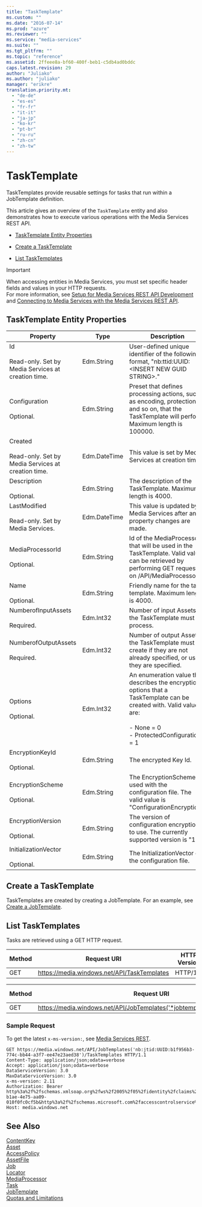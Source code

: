 ```yaml
---
title: "TaskTemplate"
ms.custom: ""
ms.date: "2016-07-14"
ms.prod: "azure"
ms.reviewer: ""
ms.service: "media-services"
ms.suite: ""
ms.tgt_pltfrm: ""
ms.topic: "reference"
ms.assetid: 2ffeee8a-bf60-400f-beb1-c5db4ad0bddc
caps.latest.revision: 29
author: "Juliako"
ms.author: "juliako"
manager: "erikre"
translation.priority.mt: 
  - "de-de"
  - "es-es"
  - "fr-fr"
  - "it-it"
  - "ja-jp"
  - "ko-kr"
  - "pt-br"
  - "ru-ru"
  - "zh-cn"
  - "zh-tw"
---
```

# TaskTemplate
TaskTemplates provide reusable settings for tasks that run within a JobTemplate definition.  
  
 This article gives an overview of the `TaskTemplate` entity and also demonstrates how to execute various operations with the Media Services REST API.  
  
-   [TaskTemplate Entity Properties](../operations/tasktemplate.md#task_template_entity_properties)  
  
-   [Create a TaskTemplate](../operations/tasktemplate.md#create_a_tasktemplate)  
  
-   [List TaskTemplates](../operations/tasktemplate.md#list_tasktemplates)  
  
> [!IMPORTANT]
> When accessing entities in Media Services, you must set specific header fields and values in your HTTP requests. <br/>For more information, see [Setup for Media Services REST API Development](https://docs.microsoft.com/azure/media-services/media-services-rest-how-to-use) and [Connecting to Media Services with the Media Services REST API](https://docs.microsoft.com/azure/media-services/media-services-use-aad-auth-to-access-ams-api).  

##  <a name="task_template_entity_properties"></a> TaskTemplate Entity Properties  
  
|Property|Type|Description|  
|--------------|----------|-----------------|  
|Id<br /><br /> Read-only. Set by Media Services at creation time.|Edm.String|User-defined unique identifier of the following format, "nb:ttid:UUID:\<INSERT NEW GUID STRING>."|  
|Configuration<br /><br /> Optional.|Edm.String|Preset that defines processing actions, such as encoding, protection, and so on, that the TaskTemplate will perform. Maximum length is 100000.|  
|Created<br /><br /> Read-only. Set by Media Services at creation time.|Edm.DateTime|This value is set by Media Services at creation time.|  
|Description<br /><br /> Optional.|Edm.String|The description of the TaskTemplate. Maximum length is 4000.|  
|LastModified<br /><br /> Read-only. Set by Media Services.|Edm.DateTime|This value is updated by Media Services after any property changes are made.|  
|MediaProcessorId<br /><br /> Optional.|Edm.String|Id of the MediaProcessor that will be used in the TaskTemplate. Valid values can be retrieved by performing GET request on /API/MediaProcessors.|  
|Name<br /><br /> Optional.|Edm.String|Friendly name for the task template. Maximum length is 4000.|  
|NumberofInputAssets<br /><br /> Required.|Edm.Int32|Number of input Assets the TaskTemplate must process.|  
|NumberofOutputAssets<br /><br /> Required.|Edm.Int32|Number of output Assets the TaskTemplate must create if they are not already specified, or use if they are specified.|  
|Options<br /><br /> Optional.|Edm.Int32|An enumeration value that describes the encryption options that a TaskTemplate can be created with. Valid values are:<br /><br /> -   None = 0<br />-   ProtectedConfiguration = 1|  
|EncryptionKeyId<br /><br /> Optional.|Edm.String|The encrypted Key Id.|  
|EncryptionScheme<br /><br /> Optional.|Edm.String|The EncryptionScheme used with the configuration file. The valid value is "ConfigurationEncryption."|  
|EncryptionVersion<br /><br /> Optional.|Edm.String|The version of configuration encryption to use. The currently supported version is "1.0."|  
|InitializationVector<br /><br /> Optional.|Edm.String|The InitializationVector of the configuration file.|  
  
##  <a name="create_a_tasktemplate"></a> Create a TaskTemplate  
 TaskTemplates are created by creating a JobTemplate. For an example, see [Create a JobTemplate](../operations/jobtemplate.md#create_a_jobtemplate).  
  
##  <a name="list_tasktemplates"></a> List TaskTemplates  
 Tasks are retrieved using a GET HTTP request.  
  
|Method|Request URI|HTTP Version|  
|------------|-----------------|------------------|  
|GET|https://media.windows.net/API/TaskTemplates|HTTP/1.1|  
  
|Method|Request URI|HTTP Version|  
|------------|-----------------|------------------|  
|GET|https://media.windows.net/API/JobTemplates('*jobtemplateid*')/TaskTemplates|HTTP/1.1|  
  
### Sample Request  

 To get the latest `x-ms-version:`, see [Media Services REST](../operations/azure-media-services-rest-api-reference.md).  
  
```  
GET https://media.windows.net/API/JobTemplates('nb:jtid:UUID:b1f956b3-774c-bb44-a3f7-ee47e23aed38')/TaskTemplates HTTP/1.1  
Content-Type: application/json;odata=verbose  
Accept: application/json;odata=verbose  
DataServiceVersion: 3.0  
MaxDataServiceVersion: 3.0  
x-ms-version: 2.11  
Authorization: Bearer http%3a%2f%2fschemas.xmlsoap.org%2fws%2f2005%2f05%2fidentity%2fclaims%2fnameidentifier=youraccountname&urn%3aSubscriptionId=2f84471d-b1ae-4e75-aa09-010f0fc0cf5b&http%3a%2f%2fschemas.microsoft.com%2faccesscontrolservice%2f2010%2f07%2fclaims%2fidentityprovider=https%3a%2f%2fmediaservices.accesscontrol.windows.net%2f&Audience=urn%3aWindowsAzureMediaServices&ExpiresOn=1337212980&Issuer=https%3a%2f%2fwamsprodglobal001acs.accesscontrol.windows.net%2f&HMACSHA256=kK7PbPM3lTAEJYIx5OTWeaSY7zvia358UjPiuvSFHz0%3d  
Host: media.windows.net  
```  
  
## See Also  
 [ContentKey](../operations/contentkey.md)   
 [Asset](../operations/asset.md)   
 [AccessPolicy](../operations/accesspolicy.md)   
 [AssetFile](../operations/assetfile.md)   
 [Job](../operations/job.md)   
 [Locator](../operations/locator.md)   
 [MediaProcessor](../operations/mediaprocessor.md)   
 [Task](../operations/task.md)   
 [JobTemplate](../operations/jobtemplate.md)   
 [Quotas and Limitations](http://msdn.microsoft.com/en-us/82f7e538-6bdf-4883-aa50-24574cc4996e)